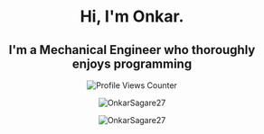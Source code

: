 <p align="center">
    <h1 align="center">Hi, I'm Onkar.</h1>
    <h2 align="center">I'm a Mechanical Engineer who thoroughly enjoys programming</h2>
</p>
<p align="center"><img align="center" src="https://komarev.com/ghpvc/?username=amaanq&style=flat-square" alt="Profile Views Counter"/></p>
<p align="center"><img align="center" src="https://github-readme-stats.vercel.app/api/top-langs/?username=amaanq&layout=compact&theme=tokyonight&title_color=0x005ACE&icon_color=0x005ACE&custom_title=My%20Most%20Used%20Languages" alt="OnkarSagare27"/></p>
<p align="center"><img align="center" src="https://github-readme-stats.vercel.app/api?username=amaanq&show_icons=true&theme=tokyonight&hide=stars&count_private=true&title_color=0x005ACE&icon_color=0x005ACE&custom_title=My%20GitHub%20Stats" alt="OnkarSagare27"/></p>
